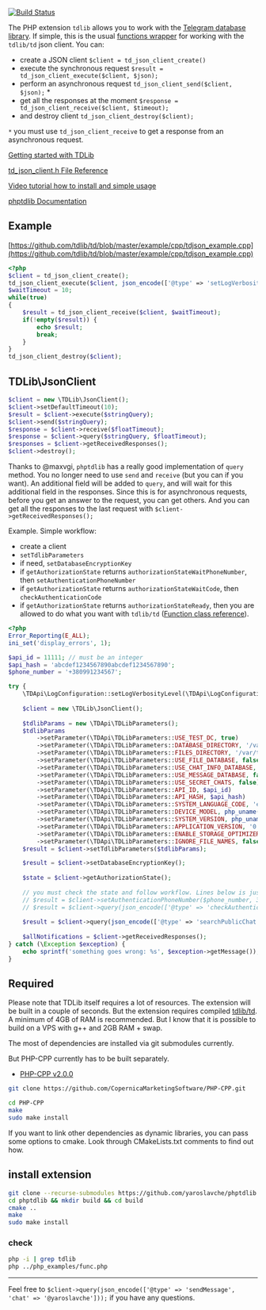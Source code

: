 [![Build Status](https://travis-ci.com/yaroslavche/phptdlib.svg?branch=master)](https://travis-ci.com/yaroslavche/phptdlib)

The PHP extension `tdlib` allows you to work with the [Telegram database library](https://core.telegram.org/tdlib).
If simple, this is the usual [functions wrapper](include/td_json_client_func.hpp) for working with the `tdlib/td` json client. You can:
 - create a JSON client `$client = td_json_client_create()`
 - execute the synchronous request `$result = td_json_client_execute($client, $json);`
 - perform an asynchronous request `td_json_client_send($client, $json);` *
 - get all the responses at the moment `$response = td_json_client_receive($client, $timeout);`
 - and destroy client `td_json_client_destroy($client);`

`*` you must use `td_json_client_receive` to get a response from an asynchronous request.

[Getting started with TDLib](https://core.telegram.org/tdlib/getting-started)

[td_json_client.h File Reference](https://core.telegram.org/tdlib/docs/td__json__client_8h.html)

[Video tutorial how to install and simple usage](https://www.youtube.com/watch?v=gtQOjSVlvlI)

[phptdlib Documentation](https://yaroslavche.github.io/phptdlib/)

## Example
[https://github.com/tdlib/td/blob/master/example/cpp/tdjson_example.cpp](https://github.com/tdlib/td/blob/master/example/cpp/tdjson_example.cpp)
```php
<?php
$client = td_json_client_create();
td_json_client_execute($client, json_encode(['@type' => 'setLogVerbosityLevel', 'new_verbosity_level' => '0']));
$waitTimeout = 10;
while(true)
{
    $result = td_json_client_receive($client, $waitTimeout);
    if(!empty($result)) {
        echo $result;
        break;
    }
}
td_json_client_destroy($client);
```

## TDLib\JsonClient

```php
$client = new \TDLib\JsonClient();
$client->setDefaultTimeout(10);
$result = $client->execute($stringQuery);
$client->send($stringQuery);
$response = $client->receive($floatTimeout);
$response = $client->query($stringQuery, $floatTimeout);
$responses = $client->getReceivedResponses();
$client->destroy();
```

Thanks to @maxvgi, `phptdlib` has a really good implementation of `query` method. You no longer need to use `send` and `receive` (but you can if you want). An additional field will be added to `query`, and will wait for this additional field in the responses. Since this is for asynchronous requests, before you get an answer to the request, you can get others. And you can get all the responses to the last request with `$client->getReceivedResponses();` 

Example. Simple workflow:
 - create a client
 - `setTdlibParameters`
 - if need, `setDatabaseEncryptionKey`
 - if `getAuthorizationState` returns `authorizationStateWaitPhoneNumber`, then `setAuthenticationPhoneNumber`
 - if `getAuthorizationState` returns `authorizationStateWaitCode`, then `checkAuthenticationCode`
 - if `getAuthorizationState` returns `authorizationStateReady`, then you are allowed to do what you want with `tdlib/td` ([Function class reference](https://core.telegram.org/tdlib/docs/classtd_1_1td__api_1_1_function.html)).

```php
<?php
Error_Reporting(E_ALL);
ini_set('display_errors', 1);

$api_id = 11111; // must be an integer
$api_hash = 'abcdef1234567890abcdef1234567890';
$phone_number = '+380991234567';

try {
    \TDApi\LogConfiguration::setLogVerbosityLevel(\TDApi\LogConfiguration::LVL_ERROR);
    
    $client = new \TDLib\JsonClient();
    
    $tdlibParams = new \TDApi\TDLibParameters();
    $tdlibParams
        ->setParameter(\TDApi\TDLibParameters::USE_TEST_DC, true)
        ->setParameter(\TDApi\TDLibParameters::DATABASE_DIRECTORY, '/var/tmp/tdlib')
        ->setParameter(\TDApi\TDLibParameters::FILES_DIRECTORY, '/var/tmp/tdlib')
        ->setParameter(\TDApi\TDLibParameters::USE_FILE_DATABASE, false)
        ->setParameter(\TDApi\TDLibParameters::USE_CHAT_INFO_DATABASE, false)
        ->setParameter(\TDApi\TDLibParameters::USE_MESSAGE_DATABASE, false)
        ->setParameter(\TDApi\TDLibParameters::USE_SECRET_CHATS, false)
        ->setParameter(\TDApi\TDLibParameters::API_ID, $api_id)
        ->setParameter(\TDApi\TDLibParameters::API_HASH, $api_hash)
        ->setParameter(\TDApi\TDLibParameters::SYSTEM_LANGUAGE_CODE, 'en')
        ->setParameter(\TDApi\TDLibParameters::DEVICE_MODEL, php_uname('s'))
        ->setParameter(\TDApi\TDLibParameters::SYSTEM_VERSION, php_uname('v'))
        ->setParameter(\TDApi\TDLibParameters::APPLICATION_VERSION, '0.0.10')
        ->setParameter(\TDApi\TDLibParameters::ENABLE_STORAGE_OPTIMIZER, true)
        ->setParameter(\TDApi\TDLibParameters::IGNORE_FILE_NAMES, false);
    $result = $client->setTdlibParameters($tdlibParams);

    $result = $client->setDatabaseEncryptionKey();
    
    $state = $client->getAuthorizationState();
    
    // you must check the state and follow workflow. Lines below is just for an example.
    // $result = $client->setAuthenticationPhoneNumber($phone_number, 3); // wait response 3 seconds. default - 1.
    // $result = $client->query(json_encode(['@type' => 'checkAuthenticationCode', 'code' => 'xxxxx', 'first_name' => 'dummy', 'last_name' => 'dummy']), 10);
    
    $result = $client->query(json_encode(['@type' => 'searchPublicChat', 'username' => 'telegram']), 10);
    
    $allNotifications = $client->getReceivedResponses();
} catch (\Exception $exception) {
    echo sprintf('something goes wrong: %s', $exception->getMessage());
}
```

## Required

Please note that TDLib itself requires a lot of resources. The extension will be built in a couple of seconds. But the extension requires compiled [tdlib/td](https://github.com/tdlib/td). A minimum of 4GB of RAM is recommended. But I know that it is possible to build on a VPS with g++ and 2GB RAM + swap.

The most of dependencies are installed via git submodules currently.

But PHP-CPP currently has to be built separately.
 
 - [PHP-CPP v2.0.0][2]
 
```bash
git clone https://github.com/CopernicaMarketingSoftware/PHP-CPP.git

cd PHP-CPP
make
sudo make install
```

If you want to link other dependencies as dynamic libraries, you can pass
 some options to cmake. Look through CMakeLists.txt comments to find out how.

## install extension
```bash
git clone --recurse-submodules https://github.com/yaroslavche/phptdlib.git
cd phptdlib && mkdir build && cd build
cmake ..
make
sudo make install
```
### check
```bash
php -i | grep tdlib
php ../php_examples/func.php
```

---

Feel free to `$client->query(json_encode(['@type' => 'sendMessage', 'chat' => '@yaroslavche']));` if you have any questions.

[1]: https://github.com/tdlib/td
[2]: https://github.com/CopernicaMarketingSoftware/PHP-CPP/
[3]: https://github.com/nlohmann/json
[td_dependencies]: https://github.com/tdlib/td#dependencies
[td_ram_issue]: https://github.com/tdlib/td/issues/67
[phptdlib_docker_image]: https://hub.docker.com/r/yaroslavche/phptdlib/
